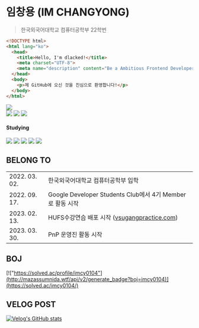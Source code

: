 # 임창용 (IM CHANGYONG)
> 한국외국어대학교 컴퓨터공학부 22학번

```html
<!DOCTYPE html>
<html lang="ko">
  <head>
    <title>Hello, I'm dlacked!</title>
    <meta charset="UTF-8">
    <meta name="description" content="Be a Ambitious Frontend Developer">
  </head>
  <body>
    <p>제 GitHub에 오신 것을 진심으로 환영합니다!</p>
  </body>
</html>
```
<a href="https://www.python.org/"><img src="https://img.shields.io/badge/Python-black?style=for-the-badge&logo=Python&logoColor=3776AB"><br></a>
<img src="https://img.shields.io/badge/HTML-black?style=for-the-badge&logo=HTML5&logoColor=E34F26"> <img src="https://img.shields.io/badge/CSS-black?style=for-the-badge&logo=CSS3&logoColor=1572B6"> <img src="https://img.shields.io/badge/JavaScript-black?style=for-the-badge&logo=JavaScript&logoColor=F7DF1E">
#### Studying
<a href="https://ko.reactjs.org/"><img src="https://img.shields.io/badge/React.js-black?style=for-the-badge&logo=React&logoColor=61DAFB"></a> <a href="https://scrollrevealjs.org/"><img src="https://img.shields.io/badge/ScrollReveal.js-black?style=for-the-badge&logo=ScrollReveal&logoColor=FFCB36"></a> <a href=""><img src="https://img.shields.io/badge/Carousel.js-black?style=for-the-badge&logo=Carousel&logoColor=ffffff"></a> <a href="https://alvarotrigo.com/fullPage/"><img src="https://img.shields.io/badge/fullPage.js-black?style=for-the-badge&logo=fullPage&logoColor=ffffff"></a> <a href=""><img src="https://img.shields.io/badge/GSAP.js-black?style=for-the-badge&logo=GreenSock&logoColor=88CE02"></a>
## BELONG TO

<table>
  <tr>
    <td>2022. 03. 02.</td>
    <td>한국외국어대학교 컴퓨터공학부 입학</td>
  </tr>
  <tr>
    <td>2022. 09. 17.</td>
    <td>Google Developer Students Club에서 4기 Member로 활동 시작</td>
  </tr>
  <tr>
    <td>2023. 02. 13.</td>
    <td>HUFS수강연습 배포 시작 (<a href="https://vsugangpractice.com">vsugangpractice.com</a>)</td>
  </tr>
  <tr>
    <td>2023. 03. 30.</td>
    <td>PnP 운영진 활동 시작</td>
  </tr>
</table>

## BOJ
[!["https://solved.ac/profile/imcy0104"](http://mazassumnida.wtf/api/v2/generate_badge?boj=imcy0104)](https://solved.ac/imcy0104/)

## VELOG POST
[![Velog's GitHub stats](https://velog-readme-stats.vercel.app/api?name=imcy0104&color=dark)](https://velog.io/@imcy0104)
